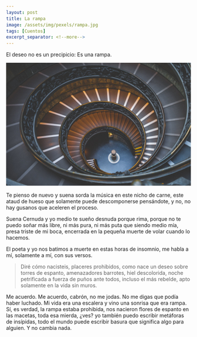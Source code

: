 ```yaml
---
layout: post
title: La rampa
image: /assets/img/pexels/rampa.jpg
tags: [Cuentos]
excerpt_separator: <!--more-->
---
```


El deseo no es un precipicio: Es una rampa.

<!--more-->

[![rampa](/assets/img/pexels/rampa.jpg)](/assets/img/pexels/rampa.jpg)

Te pienso de nuevo y suena sorda la música en este nicho de carne, este ataud de hueso que solamente puede descomponerse pensándote, y no, no hay gusanos que aceleren el proceso.

Suena Cernuda y yo medio te sueño desnuda porque rima, porque no te puedo soñar más libre, ni más pura, ni más puta que siendo medio mía, presa triste de mi boca, encerrada en la pequeña muerte de volar cuando lo hacemos.

El poeta y yo nos batimos a muerte en estas horas de insomnio, me habla a mí, solamente a mí, con sus versos.

>Diré cómo nacisteis, placeres prohibidos,
>como nace un deseo sobre torres de espanto,
>amenazadores barrotes, hiel descolorida,
>noche petrificada a fuerza de puños
>ante todos, incluso el más rebelde,
>apto solamente en la vida sin muros.

Me acuerdo. Me acuerdo, cabrón, no me jodas. No me digas que podía haber luchado. Mi vida era una escalera y vino una sonrisa que era rampa. Sí, es verdad, la rampa estaba prohibida, nos nacieron flores de espanto en las macetas, toda esa mierda, ¿ves? yo también puedo escribir metáforas de insípidas, todo el mundo puede escribir basura que significa algo para alguien. Y no cambia nada.


